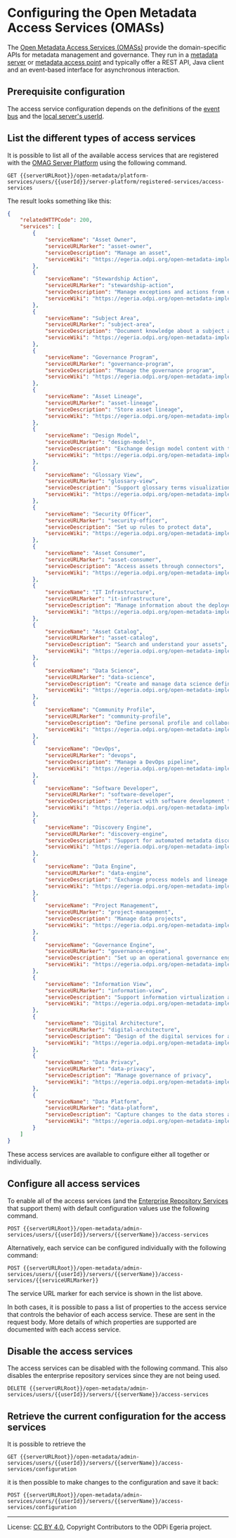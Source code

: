 <!-- SPDX-License-Identifier: CC-BY-4.0 -->
<!-- Copyright Contributors to the ODPi Egeria project. -->

# Configuring the Open Metadata Access Services (OMASs)

The [Open Metadata Access Services (OMASs)](../../../access-services) provide the domain-specific
APIs for metadata management and governance.
They run in a [metadata server](../concepts/metadata-server.md) or 
[metadata access point](../concepts/metadata-access-point.md) and typically offer a
REST API, Java client and an event-based interface for
asynchronous interaction.

## Prerequisite configuration

The access service configuration depends on the definitions of the [event bus](configuring-event-bus.md)
and the [local server's userId](configuring-omag-server-basic-properties.md).

## List the different types of access services

It is possible to list all of the available access services
that are registered with the [OMAG Server Platform](../concepts/omag-server-platform.md)
using the following command.

```
GET {{serverURLRoot}}/open-metadata/platform-services/users/{{userId}}/server-platform/registered-services/access-services
```
The result looks something like this:

```json
{
    "relatedHTTPCode": 200,
    "services": [
        {
            "serviceName": "Asset Owner",
            "serviceURLMarker": "asset-owner",
            "serviceDescription": "Manage an asset",
            "serviceWiki": "https://egeria.odpi.org/open-metadata-implementation/access-services/asset-owner/"
        },
        {
            "serviceName": "Stewardship Action",
            "serviceURLMarker": "stewardship-action",
            "serviceDescription": "Manage exceptions and actions from open governance",
            "serviceWiki": "https://egeria.odpi.org/open-metadata-implementation/access-services/stewardship-action/"
        },
        {
            "serviceName": "Subject Area",
            "serviceURLMarker": "subject-area",
            "serviceDescription": "Document knowledge about a subject area",
            "serviceWiki": "https://egeria.odpi.org/open-metadata-implementation/access-services/subject-area/"
        },
        {
            "serviceName": "Governance Program",
            "serviceURLMarker": "governance-program",
            "serviceDescription": "Manage the governance program",
            "serviceWiki": "https://egeria.odpi.org/open-metadata-implementation/access-services/governance-program/"
        },
        {
            "serviceName": "Asset Lineage",
            "serviceURLMarker": "asset-lineage",
            "serviceDescription": "Store asset lineage",
            "serviceWiki": "https://egeria.odpi.org/open-metadata-implementation/access-services/asset-lineage/"
        },
        {
            "serviceName": "Design Model",
            "serviceURLMarker": "design-model",
            "serviceDescription": "Exchange design model content with tools and standard packages",
            "serviceWiki": "https://egeria.odpi.org/open-metadata-implementation/access-services/design-model/"
        },
        {
            "serviceName": "Glossary View",
            "serviceURLMarker": "glossary-view",
            "serviceDescription": "Support glossary terms visualization",
            "serviceWiki": "https://egeria.odpi.org/open-metadata-implementation/access-services/glossary-view/"
        },
        {
            "serviceName": "Security Officer",
            "serviceURLMarker": "security-officer",
            "serviceDescription": "Set up rules to protect data",
            "serviceWiki": "https://egeria.odpi.org/open-metadata-implementation/access-services/security-officer/"
        },
        {
            "serviceName": "Asset Consumer",
            "serviceURLMarker": "asset-consumer",
            "serviceDescription": "Access assets through connectors",
            "serviceWiki": "https://egeria.odpi.org/open-metadata-implementation/access-services/asset-consumer/"
        },
        {
            "serviceName": "IT Infrastructure",
            "serviceURLMarker": "it-infrastructure",
            "serviceDescription": "Manage information about the deployed IT infrastructure",
            "serviceWiki": "https://egeria.odpi.org/open-metadata-implementation/access-services/it-infrastructure/"
        },
        {
            "serviceName": "Asset Catalog",
            "serviceURLMarker": "asset-catalog",
            "serviceDescription": "Search and understand your assets",
            "serviceWiki": "https://egeria.odpi.org/open-metadata-implementation/access-services/asset-catalog/"
        },
        {
            "serviceName": "Data Science",
            "serviceURLMarker": "data-science",
            "serviceDescription": "Create and manage data science definitions and models",
            "serviceWiki": "https://egeria.odpi.org/open-metadata-implementation/access-services/data-science/"
        },
        {
            "serviceName": "Community Profile",
            "serviceURLMarker": "community-profile",
            "serviceDescription": "Define personal profile and collaborate",
            "serviceWiki": "https://egeria.odpi.org/open-metadata-implementation/access-services/community-profile/"
        },
        {
            "serviceName": "DevOps",
            "serviceURLMarker": "devops",
            "serviceDescription": "Manage a DevOps pipeline",
            "serviceWiki": "https://egeria.odpi.org/open-metadata-implementation/access-services/dev-ops/"
        },
        {
            "serviceName": "Software Developer",
            "serviceURLMarker": "software-developer",
            "serviceDescription": "Interact with software development tools",
            "serviceWiki": "https://egeria.odpi.org/open-metadata-implementation/access-services/software-developer/"
        },
        {
            "serviceName": "Discovery Engine",
            "serviceURLMarker": "discovery-engine",
            "serviceDescription": "Support for automated metadata discovery engines",
            "serviceWiki": "https://egeria.odpi.org/open-metadata-implementation/access-services/discovery-engine/"
        },
        {
            "serviceName": "Data Engine",
            "serviceURLMarker": "data-engine",
            "serviceDescription": "Exchange process models and lineage with a data engine",
            "serviceWiki": "https://egeria.odpi.org/open-metadata-implementation/access-services/data-engine/"
        },
        {
            "serviceName": "Project Management",
            "serviceURLMarker": "project-management",
            "serviceDescription": "Manage data projects",
            "serviceWiki": "https://egeria.odpi.org/open-metadata-implementation/access-services/project-management/"
        },
        {
            "serviceName": "Governance Engine",
            "serviceURLMarker": "governance-engine",
            "serviceDescription": "Set up an operational governance engine",
            "serviceWiki": "https://egeria.odpi.org/open-metadata-implementation/access-services/governance-engine/"
        },
        {
            "serviceName": "Information View",
            "serviceURLMarker": "information-view",
            "serviceDescription": "Support information virtualization and data set definitions",
            "serviceWiki": "https://egeria.odpi.org/open-metadata-implementation/access-services/information-view/"
        },
        {
            "serviceName": "Digital Architecture",
            "serviceURLMarker": "digital-architecture",
            "serviceDescription": "Design of the digital services for an organization",
            "serviceWiki": "https://egeria.odpi.org/open-metadata-implementation/access-services/digital-architecture/"
        },
        {
            "serviceName": "Data Privacy",
            "serviceURLMarker": "data-privacy",
            "serviceDescription": "Manage governance of privacy",
            "serviceWiki": "https://egeria.odpi.org/open-metadata-implementation/access-services/data-privacy/"
        },
        {
            "serviceName": "Data Platform",
            "serviceURLMarker": "data-platform",
            "serviceDescription": "Capture changes to the data stores and data set managed by a data platform",
            "serviceWiki": "https://egeria.odpi.org/open-metadata-implementation/access-services/data-platform/"
        }
    ]
}
```
These access services are available to configure either all together or individually.


## Configure all access services

To enable all of the access services (and the [Enterprise Repository Services](../../../repository-services/docs/subsystem-descriptions/enterprise-repository-services.md)
that support them) with default configuration values use the following command.

```
POST {{serverURLRoot}}/open-metadata/admin-services/users/{{userId}}/servers/{{serverName}}/access-services
```

Alternatively, each service can be configured individually with the following command:

```
POST {{serverURLRoot}}/open-metadata/admin-services/users/{{userId}}/servers/{{serverName}}/access-services/{{serviceURLMarker}}
```
The service URL marker for each service is shown in the list above.

In both cases, it is possible to pass a list of properties to the access service
that controls the behavior of each access service.
These are sent in the request body.
More details of which properties are supported
are documented with each access service.

## Disable the access services


The access services can be disabled with the following command.
This also disables the enterprise repository services since they
are not being used.

```
DELETE {{serverURLRoot}}/open-metadata/admin-services/users/{{userId}}/servers/{{serverName}}/access-services
```

## Retrieve the current configuration for the access services

It is possible to retrieve the 

```
GET {{serverURLRoot}}/open-metadata/admin-services/users/{{userId}}/servers/{{serverName}}/access-services/configuration
```

it is then possible to make changes to the configuration and 
save it back:

```
POST {{serverURLRoot}}/open-metadata/admin-services/users/{{userId}}/servers/{{serverName}}/access-services/configuration
```

----
License: [CC BY 4.0](https://creativecommons.org/licenses/by/4.0/),
Copyright Contributors to the ODPi Egeria project.